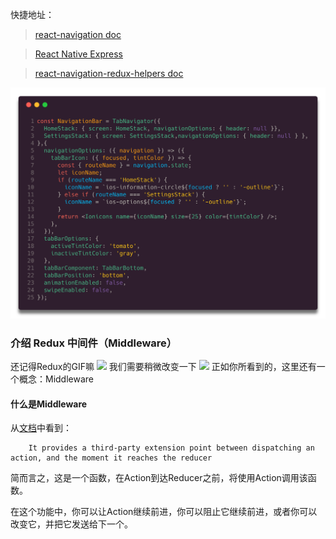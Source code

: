 快捷地址：

> [react-navigation doc][react-navigation]

> [React Native Express ][React-Native-Express]

> [react-navigation-redux-helpers doc][react-navigation-redux-helpers]

<img src="./assets/tab-navigator.png"/>

### 介绍 Redux 中间件（Middleware）
还记得Redux的GIF嘛
<img src="./assets/redux.png"/>
我们需要稍微改变一下
<img src="./assets/change-redux.png"/>
正如你所看到的，这里还有一个概念：Middleware
#### 什么是Middleware
从[文档][Middleware]中看到：

```
    It provides a third-party extension point between dispatching an action, and the moment it reaches the reducer
```

简而言之，这是一个函数，在Action到达Reducer之前，将使用Action调用该函数。

在这个功能中，你可以让Action继续前进，你可以阻止它继续前进，或者你可以改变它，并把它发送给下一个。

[Middleware]: http://redux.js.org/docs/advanced/Middleware.html
[react-navigation]: https://reactnavigation.org/docs/getting-started.html
[React-Native-Express]: http://www.reactnativeexpress.com/
[react-navigation-redux-helpers]:https://github.com/react-navigation/react-navigation-redux-helpers

